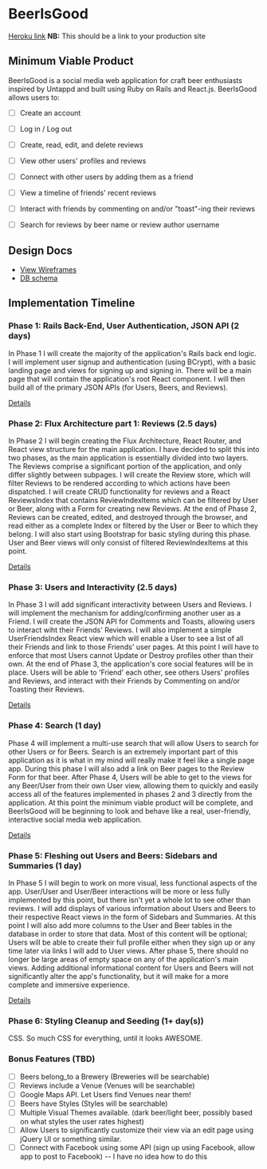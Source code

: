 # BeerIsGood

[Heroku link][heroku] **NB:** This should be a link to your production site

[heroku]: http://beerisgood.herokuapp.com

## Minimum Viable Product

BeerIsGood is a social media web application for craft beer enthusiasts inspired by Untappd and built using Ruby on Rails and React.js. BeerIsGood allows users to:



<!-- This is a Markdown checklist. Use it to keep track of your progress! -->

- [ ] Create an account
- [ ] Log in / Log out
- [ ] Create, read, edit, and delete reviews
- [ ] View other users' profiles and reviews
- [ ] Connect with other users by adding them as a friend
- [ ] View a timeline of friends' recent reviews
- [ ] Interact with friends by commenting on and/or "toast"-ing their reviews
- [ ] Search for reviews by beer name or review author username


## Design Docs
* [View Wireframes][view]
* [DB schema][schema]

[view]: ./docs/views.md
[schema]: ./docs/schema.md

## Implementation Timeline

### Phase 1: Rails Back-End, User Authentication, JSON API (2 days)

In Phase 1 I will create the majority of the application's Rails back end logic. I will implement user signup and authentication (using BCrypt), with a basic landing page and views for signing up and signing in. There will be a main page that will contain the application's root React component. I will then build all of the primary JSON APIs (for Users, Beers, and Reviews).


[Details][phase-one]


### Phase 2: Flux Architecture part 1: Reviews (2.5 days)

In Phase 2 I will begin creating the Flux Architecture, React Router, and React view structure for the main application. I have decided to split this into two phases, as the main application is essentially divided into two layers. The Reviews comprise a significant portion of the application, and only differ slightly between subpages. I will create the Review store, which will filter Reviews to be rendered according to which actions have been dispatched. I will create CRUD functionality for reviews and a React ReviewsIndex that contains ReviewIndexItems which can be filtered by User or Beer, along with a Form for creating new Reviews.
At the end of Phase 2, Reviews can be created, edited,  and destroyed through the browser, and read either as a complete Index or filtered by the User or Beer to which they belong. I will also start using Bootstrap for basic styling during this phase. User and Beer views will only consist of filtered ReviewIndexItems at this point.


[Details][phase-two]
  

### Phase 3: Users and Interactivity (2.5 days)

In Phase 3 I will add significant interactivity between Users and Reviews. I will implement the mechanism for adding/confirming another user as a Friend. I will create the JSON API for Comments and Toasts, allowing users to interact wiht their Friends' Reviews. I will also implement a simple UserFriendsIndex React view which will enable a User to see a list of all their Friends and link to those Friends' user pages. At this point I will have to enforce that most Users cannot Update or Destroy profiles other than their own.
At the end of Phase 3, the application's core social features will be in place. Users will be able to 'Friend' each other, see others Users' profiles and Reviews, and interact with their Friends by Commenting on and/or Toasting their Reviews.



[Details][phase-three]

### Phase 4: Search (1 day)
Phase 4 will implement a multi-use search that will allow Users to search for other Users or for Beers. Search is an extremely important part of this application as it is what in my mind will really make it feel like a single page app. During this phase I will also add a link on Beer pages to the Review Form for that beer.
After Phase 4, Users will be able to get to the views for any Beer/User from their own User view, allowing them to quickly and easily access all of the features implemented in phases 2 and 3 directly from the application. At this point the minimum viable product will be complete, and BeerIsGood will be beginning to look and behave like a real, user-friendly, interactive social media web application.



[Details][phase-four]

### Phase 5: Fleshing out Users and Beers: Sidebars and Summaries (1 day)

In Phase 5 I will begin to work on more visual, less functional aspects of the app. User/User and User/Beer interactions will be more or less fully implemented by this point, but there isn't yet a whole lot to see other than reviews. I will add displays of various information about Users and Beers to their respective React views in the form of Sidebars and Summaries. At this point I will also add more columns to the User and Beer tables in the database in order to store that data. Most of this content will be optional; Users will be able to create their full profile either when they sign up or any time later via links I will add to User views.
After phase 5, there should no longer be large areas of empty space on any of the application's main views. Adding additional informational content for Users and Beers will not significantly alter the app's functionality, but it will make for a more complete and immersive experience.


[Details][phase-five]

### Phase 6: Styling Cleanup and Seeding (1+ day(s))

CSS. So much CSS for everything, until it looks AWESOME.

### Bonus Features (TBD)
- [ ] Beers belong_to a Brewery (Breweries will be searchable)
- [ ] Reviews include a Venue (Venues will be searchable)
- [ ] Google Maps API. Let Users find Venues near them!
- [ ] Beers have Styles (Styles will be searchable)
- [ ] Multiple Visual Themes available. (dark beer/light beer, possibly based on      what styles the user rates highest)
- [ ] Allow Users to significantly customize their view via an edit page using jQuery UI or something similar.
- [ ] Connect with Facebook using some API (sign up using Facebook, allow app to post to Facebook)  -- I have no idea how to do this

[phase-one]: ./docs/phases/phase1.md
[phase-two]: ./docs/phases/phase2.md
[phase-three]: ./docs/phases/phase3.md
[phase-four]: ./docs/phases/phase4.md
[phase-five]: ./docs/phases/phase5.md
